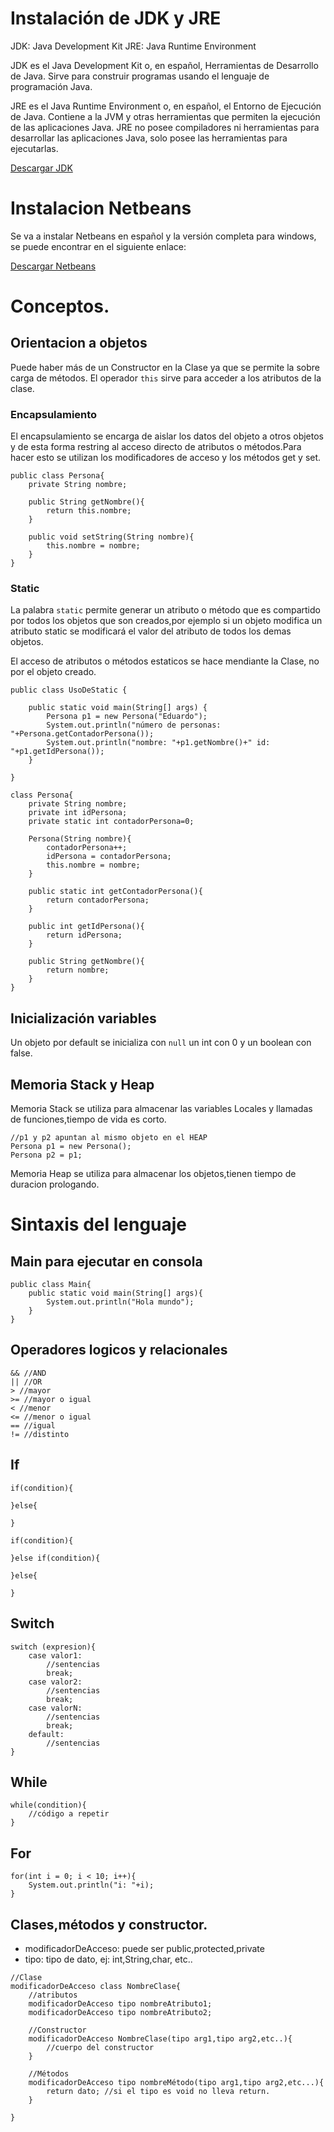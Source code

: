 # Instalación de JDK y JRE

JDK: Java Development Kit
JRE: Java Runtime Environment

JDK es el Java Development Kit o, en español, Herramientas de Desarrollo de Java. Sirve para construir programas usando el lenguaje de programación Java. 

JRE es el Java Runtime Environment o, en español, el Entorno de Ejecución de Java. Contiene a la JVM y otras herramientas que permiten la ejecución de las aplicaciones Java. JRE no posee compiladores ni herramientas para desarrollar las aplicaciones Java, solo posee las herramientas para ejecutarlas.

[Descargar JDK](http://www.oracle.com/technetwork/java/javase/downloads/jdk8-downloads-2133151.html)

# Instalacion Netbeans
Se va a instalar Netbeans en español y la versión completa para windows, se puede encontrar en el siguiente enlace:

[Descargar Netbeans](https://netbeans.org/downloads/)

# Conceptos.
## Orientacion a objetos
Puede haber más de un Constructor en la Clase ya que se permite la sobre carga de métodos.
El operador `this` sirve para acceder a los atributos de la clase.

### Encapsulamiento
El encapsulamiento se encarga de aislar los datos del objeto a otros objetos y de esta forma restring al acceso directo de atributos o métodos.Para hacer esto se utilizan los modificadores de acceso y los métodos get y set.

```=java
public class Persona{
	private String nombre;

	public String getNombre(){
		return this.nombre;
	}

	public void setString(String nombre){
		this.nombre = nombre;
	}
}
```

### Static
La palabra `static` permite generar un atributo o método que es compartido por todos los objetos que son creados,por ejemplo si un objeto modifica un atributo static se modificará el valor del atributo de todos los demas objetos.

El acceso de atributos o métodos estaticos se hace mendiante la Clase, no por el objeto creado.
```=java
public class UsoDeStatic {

    public static void main(String[] args) {
        Persona p1 = new Persona("Eduardo");
        System.out.println("número de personas: "+Persona.getContadorPersona());
        System.out.println("nombre: "+p1.getNombre()+" id: "+p1.getIdPersona());
    }
    
}

class Persona{
    private String nombre;
    private int idPersona;
    private static int contadorPersona=0;
    
    Persona(String nombre){
        contadorPersona++;
        idPersona = contadorPersona;
        this.nombre = nombre;
    }
    
    public static int getContadorPersona(){
        return contadorPersona;
    }
    
    public int getIdPersona(){
        return idPersona;
    }
    
    public String getNombre(){
        return nombre;
    }
}
```

## Inicialización variables
Un objeto por default se inicializa con `null`
un int con 0 y un boolean con false.

## Memoria Stack y Heap
Memoria Stack se utiliza para almacenar las variables Locales y llamadas de funciones,tiempo de vida
es corto.
```=java
//p1 y p2 apuntan al mismo objeto en el HEAP
Persona p1 = new Persona();
Persona p2 = p1;
```

Memoria Heap se utiliza para almacenar los objetos,tienen tiempo de duracion prologando.


# Sintaxis del lenguaje

## Main para ejecutar en consola
```=java
public class Main{
	public static void main(String[] args){
		System.out.println("Hola mundo");
	}
}
```

## Operadores logicos y relacionales
```java=
&& //AND
|| //OR
> //mayor
>= //mayor o igual
< //menor
<= //menor o igual
== //igual
!= //distinto
```

## If
```java=
if(condition){

}else{

}

if(condition){

}else if(condition){

}else{

}
```

## Switch
```java=
switch (expresion){
	case valor1:
		//sentencias
		break;
	case valor2:
		//sentencias
		break;
	case valorN:
		//sentencias
		break;
	default:
		//sentencias
}
```

## While
```java=
while(condition){
	//código a repetir
}
```
## For
```java=
for(int i = 0; i < 10; i++){
	System.out.println("i: "+i);
}
```

## Clases,métodos y constructor.
* modificadorDeAcceso: puede ser public,protected,private
* tipo: tipo de dato, ej: int,String,char, etc..

```java=
//Clase
modificadorDeAcceso class NombreClase{
	//atributos
	modificadorDeAcceso tipo nombreAtributo1;
	modificadorDeAcceso tipo nombreAtributo2;

	//Constructor
	modificadorDeAcceso NombreClase(tipo arg1,tipo arg2,etc..){
		//cuerpo del constructor
	}

	//Métodos
	modificadorDeAcceso tipo nombreMétodo(tipo arg1,tipo arg2,etc...){
		return dato; //si el tipo es void no lleva return.
	}

}
```

